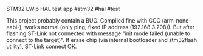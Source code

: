 STM32 LWip HAL test app
#stm32 #hal #test

This project probably contain a BUG. 
Compiled fine with GCC (arm-none-eabi-), works normal (only ping, fixed IP address (192.168.3.208)). 
But after flashing ST-Link not connected with message "init mode failed (unable to connect to the target)".
If erase chip (via internal bootloader and stm32flash utility), ST-Link connect OK.
